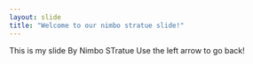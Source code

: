 ```yaml
---
layout: slide
title: "Welcome to our nimbo stratue slide!"
---
```


This is my slide
By Nimbo STratue
Use the left arrow to go back!
